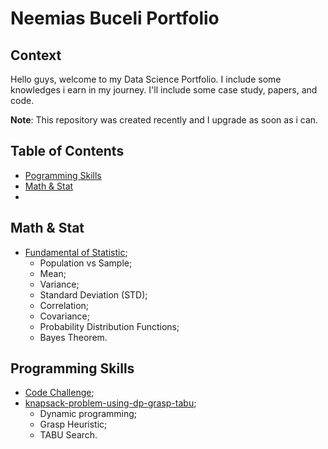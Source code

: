 # Neemias Buceli Portfolio

## Context

Hello guys, welcome to my Data Science Portfolio. I include some knowledges i earn in my journey. I'll include some case study, papers, and code.

**Note**: This repository was created recently and I upgrade as soon as i can.

## Table of Contents

- [Pogramming Skills](#programming-skills)
- [Math & Stat](#math--stat)
- 

## Math & Stat

- [Fundamental of Statistic](https://github.com/neemiasbsilva/NeemiasBuceli-ds-portfolio/tree/main/mathematic-and-statistics/fundamental-of-statistics);
  - Population vs Sample;
  - Mean;
  - Variance;
  - Standard Deviation (STD);
  - Correlation;
  - Covariance;
  - Probability Distribution Functions;
  - Bayes Theorem.

## Programming Skills

- [Code Challenge](https://github.com/neemiasbsilva/programming-skills);
- [ knapsack-problem-using-dp-grasp-tabu](https://github.com/neemiasbsilva/knapsack-problem-using-dp-grasp-tabu);
  - Dynamic programming;
  - Grasp Heuristic;
  - TABU Search.
